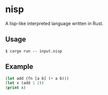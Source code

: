 # nisp

A lisp-like interpreted language written in Rust.

## Usage

```
$ cargo run -- input.nisp
```

## Example

```lisp
(let add (fn [a b] (+ a b)))
(let x (add 1 2))
(print x)
```
